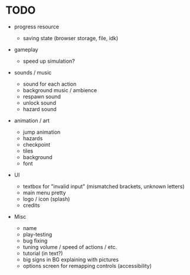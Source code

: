 # TODO

- progress resource
    - saving state (browser storage, file, idk)
- gameplay
    - speed up simulation?

- sounds / music
    - sound for each action
    - background music / ambience
    - respawn sound
    - unlock sound
    - hazard sound
- animation / art
    - jump animation
    - hazards
    - checkpoint
    - tiles
    - background
    - font
- UI
    - textbox for "invalid input" (mismatched brackets, unknown letters)
    - main menu pretty
    - logo / icon (splash)
    - credits
- Misc
    - name
    - play-testing
    - bug fixing
    - tuning volume / speed of actions / etc.
    - tutorial (in text?)
    - big signs in BG explaining with pictures
    - options screen for remapping controls (accessibility)
